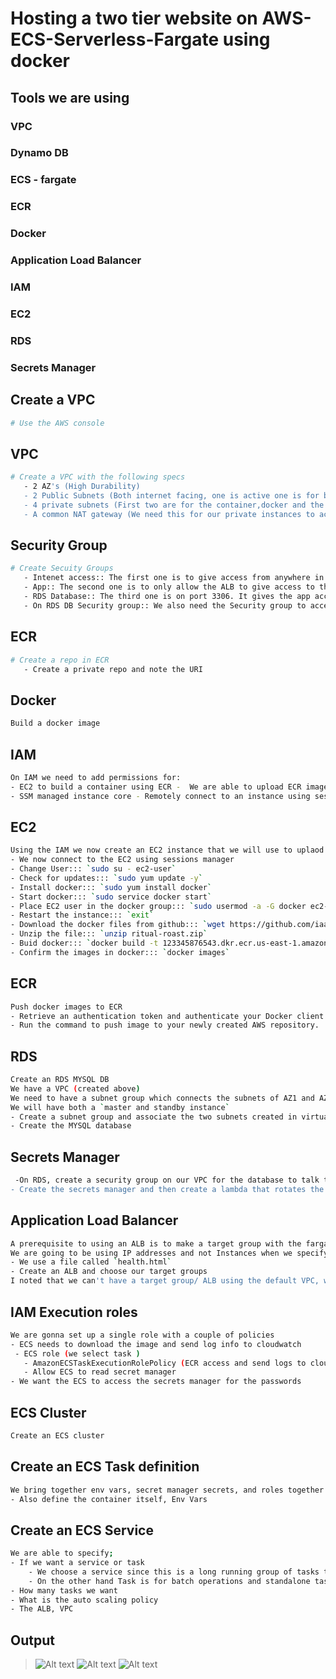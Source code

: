 # Hosting a two tier website on AWS-ECS-Serverless-Fargate using docker
## Tools we are using
### VPC
### Dynamo DB
### ECS - fargate
### ECR
### Docker
### Application Load Balancer
### IAM
### EC2
### RDS
### Secrets Manager
## Create a VPC
```sh
# Use the AWS console
```
## VPC
```sh
# Create a VPC with the following specs
   - 2 AZ's (High Durability)
   - 2 Public Subnets (Both internet facing, one is active one is for back up)
   - 4 private subnets (First two are for the container,docker and the database and the other two are backup )
   - A common NAT gateway (We need this for our private instances to access the net)
```
## Security Group
```sh
# Create Secuity Groups
   - Intenet access:: The first one is to give access from anywhere in the internet http: (0.0.0.0/0)
   - App:: The second one is to only allow the ALB to give access to the Containers
   - RDS Database:: The third one is on port 3306. It gives the app access to the RDS database
   - On RDS DB Security group:: We also need the Security group to access itself so that lambda can communicate with it when it needs to update passwords every 7 days
```
## ECR
```sh
# Create a repo in ECR
   - Create a private repo and note the URI
```
## Docker
```sh
Build a docker image
```
## IAM
```sh
On IAM we need to add permissions for:
- EC2 to build a container using ECR -  We are able to upload ECR images >EC2InstanceProfileForImageBuilderECRContainerBuilds 
- SSM managed instance core - Remotely connect to an instance using sessions manager >AmazonSSMManagedInstanceCore
```
## EC2
```sh
Using the IAM we now create an EC2 instance that we will use to uplaod our docker file and upload content to ECR
- We now connect to the EC2 using sessions manager
- Change User::: `sudo su - ec2-user`
- Check for updates::: `sudo yum update -y`
- Install docker::: `sudo yum install docker`
- Start docker::: `sudo service docker start`
- Place EC2 user in the docker group::: `sudo usermod -a -G docker ec2-user`
- Restart the instance::: `exit`
- Download the docker files from github::: `wget https://github.com/iaasacademy/aws-how-to-guide/raw/238deeefb955ddef46c673f5154754f679410d57/amazon-ecs-mini-project/ritual-roast-code.zip`
- Unzip the file::: `unzip ritual-roast.zip`
- Buid docker::: `docker build -t 123345876543.dkr.ecr.us-east-1.amazonaws.com/ritual-roast .`
- Confirm the images in docker::: `docker images`
```
## ECR
```sh
Push docker images to ECR
- Retrieve an authentication token and authenticate your Docker client to your registry.
- Run the command to push image to your newly created AWS repository.
```
## RDS
```sh
Create an RDS MYSQL DB
We have a VPC (created above)
We need to have a subnet group which connects the subnets of AZ1 and AZ2 (standard for all RDS)
We will have both a `master and standby instance`
- Create a subnet group and associate the two subnets created in virtual-roast VPC to it
- Create the MYSQL database
```
## Secrets Manager
```sh
 -On RDS, create a security group on our VPC for the database to talk to itself since it doesn't allow traffic from somewhere else this will make rotation of passwords by secrets manager very easy
- Create the secrets manager and then create a lambda that rotates the password after 7 days
```
## Application Load Balancer
```sh
A prerequisite to using an ALB is to make a target group with the fargate instances
We are going to be using IP addresses and not Instances when we specify target group details
- We use a file called `health.html`
- Create an ALB and choose our target groups
I noted that we can't have a target group/ ALB using the default VPC, we need to use a custom VPC that has internet facing subnets (HTTP)
```
## IAM Execution roles
```sh
We are gonna set up a single role with a couple of policies
- ECS needs to download the image and send log info to cloudwatch
 - ECS role (we select task )
   - AmazonECSTaskExecutionRolePolicy (ECR access and send logs to cloudwatch)
   - Allow ECS to read secret manager
- We want the ECS to access the secrets manager for the passwords
```
## ECS Cluster
```sh
Create an ECS cluster
```
## Create an ECS Task definition
```sh
We bring together env vars, secret manager secrets, and roles together to define the task
- Also define the container itself, Env Vars
```
## Create an ECS Service
```sh
We are able to specify;
- If we want a service or task
    - We choose a service since this is a long running group of tasks that can be stopped and restarted:: Very usable for our use case, a website
    - On the other hand Task is for batch operations and standalone tasks that run and terminate 
- How many tasks we want
- What is the auto scaling policy
- The ALB, VPC
```
## Output
> ![Alt text](./images/pic2.png?raw=true "Our website was hosted successfully")
> ![Alt text](./images/pic3.png?raw=true "Our website was hosted successfully")
> ![Alt text](./images/pic1.png?raw=true "Our website was hosted successfully")



